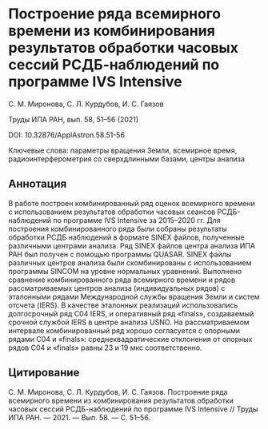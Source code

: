 # Построение ряда всемирного времени из комбинирования результатов обработки часовых сессий РСДБ-наблюдений по программе IVS Intensive

С. М. Миронова, С. Л. Курдубов, И. С. Гаязов

Труды ИПА РАН, вып. 58, 51–56 (2021)

DOI: 10.32876/ApplAstron.58.51-56

Ключевые слова: параметры вращения Земли, всемирное время, радиоинтерферометрия со сверхдлинными базами, центры анализа

## Аннотация

В работе построен комбинированный ряд оценок всемирного времени с использованием результатов обработки часовых сеансов РСДБ-наблюдений по программе IVS Intensive за 2015–2020 гг. Для построения комбинированного ряда были собраны результаты обработки РСДБ наблюдений в формате SINEX файлов, полученные различными центрами анализа. Ряд SINEX файлов центра анализа ИПА РАН был получен с помощью программы QUASAR. SINEX файлы различных центров анализа были скомбинированы с использованием программы SINCOM на уровне нормальных уравнений. Выполнено сравнение комбинированного ряда всемирного времени и рядов рассматриваемых центров анализа (индивидуальных рядов) с эталонными рядами Международной службы вращения Земли и систем отсчета (IERS). В качестве эталонных реализаций использовались долгосрочный ряд C04 IERS, и оперативный ряд «finals», создаваемый срочной службой IERS в центре анализа USNO. На рассматриваемом интервале комбинированный ряд хорошо согласуется с опорными рядами C04 и «finals»: среднеквадратические отклонения от опорных рядов C04 и «finals» равны 23 и 19 мкс соответственно.

## Цитирование

С. М. Миронова, С. Л. Курдубов, И. С. Гаязов. Построение ряда всемирного времени из комбинирования результатов обработки часовых сессий РСДБ-наблюдений по программе IVS Intensive // Труды ИПА РАН. — 2021. — Вып. 58. — С. 51–56.